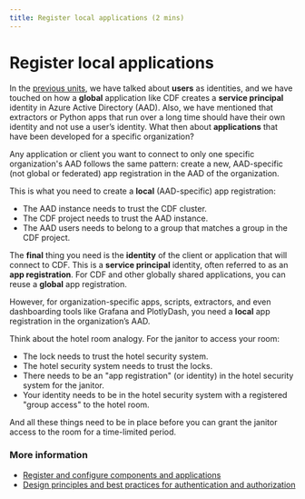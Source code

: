 ```yaml
---
title: Register local applications (2 mins)
---
```


# Register local applications

In the [previous units](cdf_auth_idp.md), we have talked about **users** as identities, and we have touched on how a **global** application like CDF creates a **service principal** identity in Azure Active Directory (AAD). Also, we have mentioned that extractors or Python apps that run over a long time should have their own identity and not use a user’s identity. What then about **applications** that have been developed for a specific organization?

Any application or client you want to connect to only one specific organization's AAD follows the same pattern: create a new, AAD-specific (not global or federated) app registration in the AAD of the organization.

This is what you need to create a **local** (AAD-specific) app registration:

- The AAD instance needs to trust the CDF cluster.
- The CDF project needs to trust the AAD instance.
- The AAD users needs to belong to a group that matches a group in the CDF project.

The **final** thing you need is the **identity** of the client or application that will connect to CDF. This is a **service principal** identity, often referred to as an **app registration**. For CDF and other globally shared applications, you can reuse a **global** app registration.

However, for organization-specific apps, scripts, extractors, and even dashboarding tools like Grafana and PlotlyDash, you need a **local** app registration in the organization’s AAD.

Think about the hotel room analogy. For the janitor to access your room:

- The lock needs to trust the hotel security system.
- The hotel security system needs to trust the locks.
- There needs to be an "app registration" (or identity) in the hotel security system for the janitor.
- Your identity needs to be in the hotel security system with a registered "group access" to the hotel room.

And all these things need to be in place before you can grant the janitor access to the room for a time-limited period.

### More information

- [Register and configure components and applications](../../access/guides/configure_apps_oidc.md)
- [Design principles and best practices for authentication and authorization](../../access/concepts/best_practices_oidc.md)
